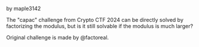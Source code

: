 by maple3142

The "capac" challenge from Crypto CTF 2024 can be directly solved by factorizing the modulus, but is it still solvable if the modulus is much larger?

Original challenge is made by @factoreal.
